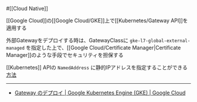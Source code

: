 #[[Cloud Native]]

[[Google Cloud]]の[[Google Cloud/GKE]]上で[[Kubernetes/Gateway API]]を適用する

外部Gatewayをデプロイする時は、GatewayClassに `gke-l7-global-external-managed` を指定した上で、[[Google Cloud/Certificate Manager|Certificate Manager]]のような手段でセキュリティを担保する

[[Kubernetes]] APIの `NamedAddress` に静的IPアドレスを指定することができる [方法](https://cloud.google.com/kubernetes-engine/docs/how-to/deploying-gateways?hl=ja#gateway_ip_addressing)

---

- [Gateway のデプロイ  |  Google Kubernetes Engine (GKE)  |  Google Cloud](https://cloud.google.com/kubernetes-engine/docs/how-to/deploying-gateways?hl=ja)